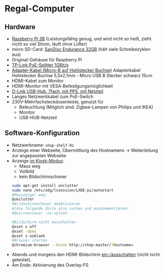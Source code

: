 # Regal-Computer

## Hardware
- [Raspberry Pi 3B](https://www.berrybase.de/raspberry-pi-co/raspberry-pi/boards/raspberry-pi-3-modell-b) (Leistungsfähig genug, und wird nicht so heiß, zieht nicht so viel Strom, läuft ohne Lüfter)
- micro SD-Card: [SanDisc Endurance 32GB](https://www.berrybase.de/raspberry-pi-co/raspberry-pi/speicherkarten/sandisk-high-endurance-microsdhc-uhs-i-u3-speicherkarte-43-adapter-32gb) (hält viele Schreibezyklen aus)
- Original-Gehäuse für Raspberry Pi
- [TP-Link PoE-Splitter 1GBit/s](https://www.idealo.de/preisvergleich/OffersOfProduct/2118892_-poe-splitter-tl-poe10r-tp-link.html)
- [Adapter-Kabel (Micro-B auf Hohlstecker Buchse)](https://www.berrybase.de/raspberry-pi-co/raspberry-pi/kabel-adapter/usb-kabel-adapter/adapterkabel-hohlstecker-buchse-5-5x2-1mm-micro-usb-b-stecker-schwarz-15cm) Adapterkabel Hohlstecker Buchse 5,5x2,1mm - Micro USB B Stecker schwarz 15cm
- HDMI-Kabel zum Monitor
- HDMI-Monitor mit VESA-Befestigungsmöglichkeit
- [D-Link USB-Hub, 7fach, mit PPS, mit Netzteil](https://www.idealo.de/preisvergleich/OffersOfProduct/97228.html)
- Langes Netzwerkkabel zum PoE-Switch
- 230V-Mehrfachsteckdosenleiste, genutzt für
  - Beleuchtung (Möglich sind: Zigbee-Lampen von Philips und IKEA)
  - Monitor
  - USB-HUB-Netzteil


## Software-Konfiguration

- Netzwerkname: `shop-shelf-01`
- Anzeige einer Webseite, Übermittlung des Hostnamens -> Weiterleitung zur angepassten Webseite
- Anzeige [im Kiosk-Modus](https://itrig.de/index.php?/archives/2309-Raspberry-Pi-3-Kiosk-Chromium-Autostart-im-Vollbildmodus-einrichten.html):
  - Maus weg
  - Vollbild
  - kein Bildschirmschoner
  ```bash
  sudo apt-get install unclutter
  sudo nano /etc/xdg/lxsession/LXDE-pi/autostart
  #Mauszeiger weg:
  @unclutter
  #Bildschirmschoner deaktivieren 
  #(die folgende Zeile also suchen und auskommentieren)
  #@xscreensaver -no-splash 

  #Bildschirm nicht ausschalten
  @xset s off
  @xset -dpms
  @xset s noblank
  #Browser starten
  @chromium-browser --kiosk http://shop-master/?hostname= 
  ```
- Abends und morgens den HDMI-Bildschirm [ein-/ausschalten](https://www.elektronik-kompendium.de/sites/raspberry-pi/2111101.htm) (nicht nicht getestet).
- Am Ende: Aktivierung des Overlay-FS


